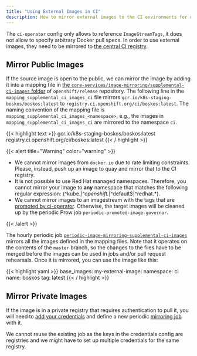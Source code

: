 ```yaml
---
title: "Using External Images in CI"
description: How to mirror external images to the CI environments for use in jobs.
---
```


The `ci-operator` config only allows to reference `ImageStreamTags`, it does not allow to specify arbitrary Docker pull specs. In order
to use external images, they need to be mirrored to [the central CI registry](/docs/how-tos/use-registries-in-build-farm/#summary-of-available-registries).

## Mirror Public Images

If the source image is open to the public, we can mirror the image by adding it into a mapping file in
[the `core-services/image-mirroring/supplemental-ci-images` folder](https://github.com/openshift/release/tree/master/core-services/image-mirroring/supplemental-ci-images/) of `openshift/release` repository. The following line in the `mapping_supplemental_ci_images_ci` file mirrors 
`gcr.io/k8s-staging-boskos/boskos:latest` to `registry.ci.openshift.org/ci/boskos:latest`. The naming convention of the mapping file is `mapping_supplemental_ci_images_<namespace>`, e.g., the images in `mapping_supplemental_ci_images_ci` are mirrored to the namespace `ci`.

{{< highlight text >}}
gcr.io/k8s-staging-boskos/boskos:latest registry.ci.openshift.org/ci/boskos:latest
{{< / highlight >}}

{{< alert title="Warning" color="warning" >}}
- We cannot mirror images from `docker.io` due to rate limiting constraints. Please, instead, push up an image to quay and mirror that to the CI registry.
- It is not possible to use Red Hat managed namespaces. Therefore, you cannot mirror your image to **any** namespace that
matches the following regular expression: (^kube.*|^openshift.*|^default$|^redhat.*).
- We cannot mirror images to an imagestream with the tags that are [promoted by ci-operator](/docs/architecture/ci-operator/#publishing-to-an-integration-stream). Otherwise, the target images will be cleaned up by the periodic Prow job `periodic-promoted-image-governor`.

{{< /alert >}}

The hourly periodic job [`periodic-image-mirroring-supplemental-ci-images`](https://prow.ci.openshift.org/?job=periodic-image-mirroring-supplemental-ci-images)
mirrors all the images defined in the mapping files.  Note that it operates on
the contents of the `master` branch, so the changes to the files have to be
merged before the images can be used in jobs and/or pull request rehearsals.
Once it is mirrored, you can use the image like this:

{{< highlight yaml >}}
base_images:
  my-external-image:
    namespace: ci
    name:  boskos
    tag: latest
{{< / highlight >}}

## Mirror Private Images

If the image is in a private registry that requires authentication to pull it, you will need to [add your credentials](/docs/how-tos/adding-a-new-secret-to-ci/) and define a new periodic [mirroring job](/docs/how-tos/mirroring-to-quay/) with it.

We cannot reuse the existing job as the keys in the credentials config are registries and we might have to set up multiple credentials for the same registry.
